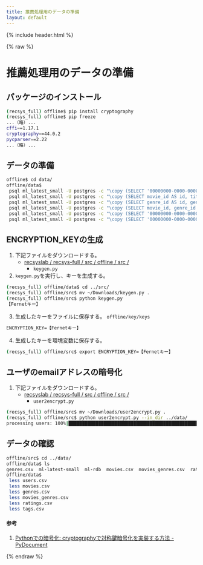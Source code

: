 ```yaml
---
title: 推薦処理用のデータの準備
layout: default
---
```


{% include header.html %}

{% raw %}

# 推薦処理用のデータの準備

## パッケージのインストール
```bash
(recsys_full) offline$ pip install cryptography
(recsys_full) offline$ pip freeze
...（略）...
cffi==1.17.1
cryptography==44.0.2
pycparser==2.22
...（略）...
```

## データの準備
```bash
offline$ cd data/
offline/data$
 psql ml_latest_small -U postgres -c "\copy (SELECT '00000000-0000-0000-0000-' || lpad(cast(user_id AS TEXT), 12, '0') AS id, user_name || '@rsl.org' AS email FROM users ORDER BY id ASC) to 'users_.csv' with delimiter E'\t' csv header encoding 'UTF8'"
 psql ml_latest_small -U postgres -c "\copy (SELECT movie_id AS id, title, year, imdb_id, tmdb_id FROM movies NATURAL JOIN links ORDER BY movie_id ASC) to 'movies.csv' with delimiter E'\t' csv header encoding 'UTF8'"
 psql ml_latest_small -U postgres -c "\copy (SELECT genre_id AS id, genre_name AS name FROM genres ORDER BY genre_id ASC) to 'genres.csv' with delimiter E'\t' csv header encoding 'UTF8'"
 psql ml_latest_small -U postgres -c "\copy (SELECT movie_id, genre_id FROM movies_genres ORDER BY movie_id ASC, genre_id ASC) to 'movies_genres.csv' with delimiter E'\t' csv header encoding 'UTF8'"
 psql ml_latest_small -U postgres -c "\copy (SELECT '00000000-0000-0000-0000-' || lpad(cast(user_id AS TEXT), 12, '0') || '_' || lpad(cast(movie_id AS TEXT), 6, '0') AS id, '00000000-0000-0000-0000-' || lpad(cast(user_id AS TEXT), 12, '0') AS user_id, movie_id, rating, rated_at FROM ratings ORDER BY user_id ASC, movie_id ASC) to 'ratings.csv' with delimiter E'\t' csv header encoding 'UTF8'"
 psql ml_latest_small -U postgres -c "\copy (SELECT '00000000-0000-0000-0000-' || lpad(cast(user_id AS TEXT), 12, '0') || '_' || lpad(cast(movie_id AS TEXT), 6, '0') AS id, '00000000-0000-0000-0000-' || lpad(cast(user_id AS TEXT), 12, '0') AS user_id, movie_id, tag, tagged_at FROM tags ORDER BY user_id ASC, movie_id ASC) to 'tags.csv' with delimiter E'\t' csv header encoding 'UTF8'"
```

## ENCRYPTION_KEYの生成
1. 下記ファイルをダウンロードする。
   - [recsyslab / recsys-full / src / offline / src /](https://github.com/recsyslab/recsys-full/tree/main/src/offline/src)
     - `keygen.py`
2. `keygen.py`を実行し、キーを生成する。
```bash
(recsys_full) offline/data$ cd ../src/
(recsys_full) offline/src$ mv ~/Downloads/keygen.py .
(recsys_full) offline/src$ python keygen.py
【Fernetキー】
```
3. 生成したキーをファイルに保存する。
`offline/key/keys`
```txt
ENCRYPTION_KEY=【Fernetキー】
```
4. 生成したキーを環境変数に保存する。
```bash
(recsys_full) offline/src$ export ENCRYPTION_KEY=【Fernetキー】
```

## ユーザのemailアドレスの暗号化
1. 下記ファイルをダウンロードする。
   - [recsyslab / recsys-full / src / offline / src /](https://github.com/recsyslab/recsys-full/tree/main/src/offline/src)
     - `user2encrypt.py`

```bash
(recsys_full) offline/src$ mv ~/Downloads/user2encrypt.py .
(recsys_full) offline/src$ python user2encrypt.py --in_dir ../data/
processing users: 100%|███████████████████████████████████████████████████████████████| 610/610 [00:00<00:00, 37887.24it/s]
```

## データの確認
```bash
offline/src$ cd ../data/
offline/data$ ls
genres.csv  ml-latest-small  ml-rdb  movies.csv  movies_genres.csv  ratings.csv  tags.csv  users.csv  users_.csv
offline/data$
 less users.csv
 less movies.csv
 less genres.csv
 less movies_genres.csv
 less ratings.csv
 less tags.csv
```

#### 参考
1. [Pythonでの暗号化: cryptographyで対称鍵暗号化を実装する方法 - PyDocument](https://pydocument.hatenablog.com/entry/2023/05/01/195615)

{% endraw %}
